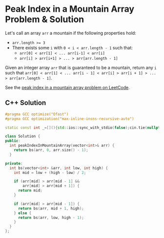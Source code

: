 # Peak Index in a Mountain Array Problem & Solution

Let's call an array `arr` a mountain if the following properties hold:

- `arr.length >= 3`
- There exists some `i` with `0 < i < arr.length - 1` such that:
  - `arr[0] < arr[1] < ... arr[i-1] < arr[i]`
  - `arr[i] > arr[i+1] > ... > arr[arr.length - 1]`

Given an integer array `arr` that is guaranteed to be a mountain, return any `i` such that `arr[0] < arr[1] < ... arr[i - 1] < arr[i] > arr[i + 1] > ... > arr[arr.length - 1]`.

See the [peak index in a mountain array problem on LeetCode](https://leetcode.com/problems/peak-index-in-a-mountain-array).

## C++ Solution

```cpp
#pragma GCC optimize("Ofast")
#pragma GCC optimization("max-inline-insns-recursive-auto")

static const int _=[](){std::ios::sync_with_stdio(false);cin.tie(nullptr);cout.tie(nullptr);return 0;}();

class Solution {
public:
  int peakIndexInMountainArray(vector<int>& arr) {
    return bs(arr, 0, arr.size() - 1);
  }

private:
  int bs(vector<int> &arr, int low, int high) {
    int mid = low + (high - low) / 2;

    if (arr[mid] > arr[mid - 1] &&
        arr[mid] > arr[mid + 1]) {
      return mid;
    }

    if (arr[mid] > arr[mid - 1]) {
      return bs(arr, mid + 1, high);
    } else {
      return bs(arr, low, high - 1);
    }
  }
};
```
